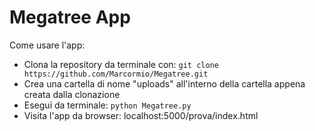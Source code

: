 # Megatree App

Come usare l'app:

- Clona la repository da terminale con: ```git clone https://github.com/Marcormio/Megatree.git```
- Crea una cartella di nome "uploads" all'interno della cartella appena creata dalla clonazione
- Esegui da terminale: ```python Megatree.py```
- Visita l'app da browser: localhost:5000/prova/index.html